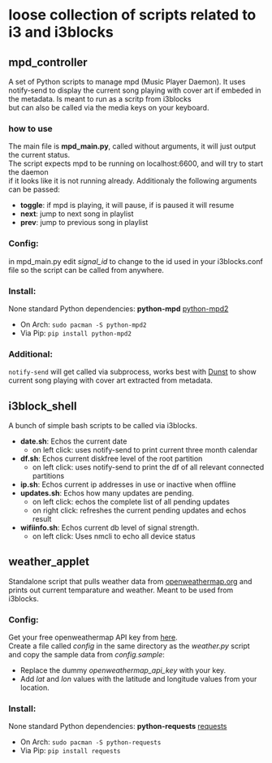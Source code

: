 # loose collection of scripts related to i3 and i3blocks

## mpd_controller 
A set of Python scripts to manage mpd (Music Player Daemon). It uses notify-send to display the current song playing with cover art if embeded in the metadata. Is meant to run as a scritp from i3blocks  
but can also be called via the media keys on your keyboard.

### how to use
The main file is **mpd_main.py**, called without arguments, it will just output the current status.  
The script expects mpd to be running on localhost:6600, and will try to start the daemon  
if it looks like it is not running already.
Additionaly the following arguments can be passed:

* **toggle**: if mpd is playing, it will pause, if is paused it will resume
* **next**: jump to next song in playlist
* **prev**: jump to previous song in playlist

### Config:
in mpd_main.py edit *signal_id* to change to the id used in your i3blocks.conf file so the script can be called from anywhere.

### Install:
None standard Python dependencies:
**python-mpd** [python-mpd2](https://pypi.org/project/python-mpd2/)
* On Arch: `sudo pacman -S python-mpd2`
* Via Pip: `pip install python-mpd2`

### Additional:
`notify-send` will get called via subprocess, works best with [Dunst](https://dunst-project.org/documentation/) to show current song playing with cover art extracted from metadata.


## i3block_shell
A bunch of simple bash scripts to be called via i3blocks.
* **date.sh**: Echos the current date
    * on left click: uses notify-send to print current three month calendar
* **df.sh**: Echos current diskfree level of the root partition
    * on left click: uses notify-send to print the df of all relevant connected partitions
* **ip.sh**: Echos current ip addresses in use or inactive when offline
* **updates.sh**: Echos how many updates are pending.
    * on left click: echos the complete list of all pending updates
    * on right click: refreshes the current pending updates and echos result
* **wifiinfo.sh**: Echos current db level of signal strength.
    * on left click: Uses nmcli to echo all device status


## weather_applet
Standalone script that pulls weather data from [openweathermap.org](https://openweathermap.org/) and prints out 
current temparature and weather. Meant to be used from i3blocks.

### Config:
Get your free openweathermap API key from [here](https://home.openweathermap.org/api_keys).  
Create a file called *config* in the same directory as the *weather.py* script and copy the sample 
data from *config.sample*:
* Replace the dummy *openweathermap_api_key* with your key.
* Add *lat* and *lon* values with the latitude and longitude values from your location.

### Install:
None standard Python dependencies:
**python-requests** [requests](https://requests.readthedocs.io/en/master/)
* On Arch: `sudo pacman -S python-requests`
* Via Pip: `pip install requests`
